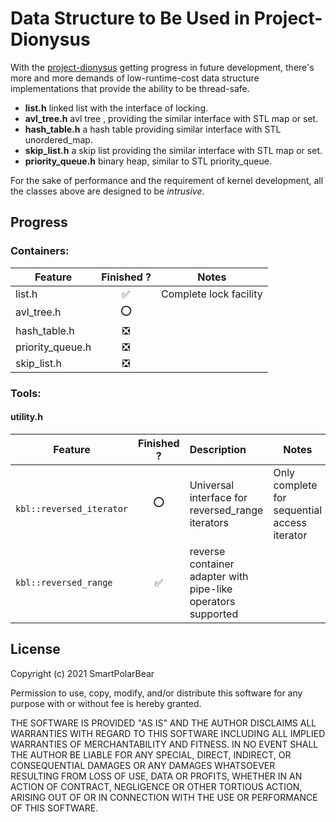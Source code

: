 # Data Structure to Be Used in Project-Dionysus

With the [project-dionysus](https://github.com/SmartPolarBear/project-dionysus) getting progress in future development, there's more and more demands of low-runtime-cost data structure implementations that provide the ability to be thread-safe. 

- **list.h** linked list with the interface of locking. 
- **avl_tree.h** avl tree , providing the similar interface with STL map or set. 
- **hash_table.h** a hash table providing similar interface with STL unordered_map. 
- **skip_list.h** a skip list providing the similar interface with STL map or set. 
- **priority_queue.h** binary heap, similar to STL priority_queue.  

For the sake of performance and the requirement of kernel development, all the classes above are designed to be *intrusive*.  

## Progress

### Containers: 

Feature                  |Finished ?         |Notes
-------------------------|:-----------------:|-----------------
list.h                   |✅                 | Complete lock facility
avl_tree.h               |⭕                 |
hash_table.h             |❎                 |
priority_queue.h         |❎                 |
skip_list.h              |❎                 |

### Tools: 

#### utility.h
Feature                  |Finished ?  |Description             | Notes 
-------------------------|:----------:|:-----------------------|-----------------
``` kbl::reversed_iterator```   |⭕           |Universal interface for reversed_range iterators|Only complete for sequential access iterator
```kbl::reversed_range```|✅| reverse container adapter with pipe-like operators supported|
## License
Copyright (c) 2021 SmartPolarBear

Permission to use, copy, modify, and/or distribute this software for any
purpose with or without fee is hereby granted.

THE SOFTWARE IS PROVIDED "AS IS" AND THE AUTHOR DISCLAIMS ALL WARRANTIES WITH
REGARD TO THIS SOFTWARE INCLUDING ALL IMPLIED WARRANTIES OF MERCHANTABILITY
AND FITNESS. IN NO EVENT SHALL THE AUTHOR BE LIABLE FOR ANY SPECIAL, DIRECT,
INDIRECT, OR CONSEQUENTIAL DAMAGES OR ANY DAMAGES WHATSOEVER RESULTING FROM
LOSS OF USE, DATA OR PROFITS, WHETHER IN AN ACTION OF CONTRACT, NEGLIGENCE OR
OTHER TORTIOUS ACTION, ARISING OUT OF OR IN CONNECTION WITH THE USE OR
PERFORMANCE OF THIS SOFTWARE.